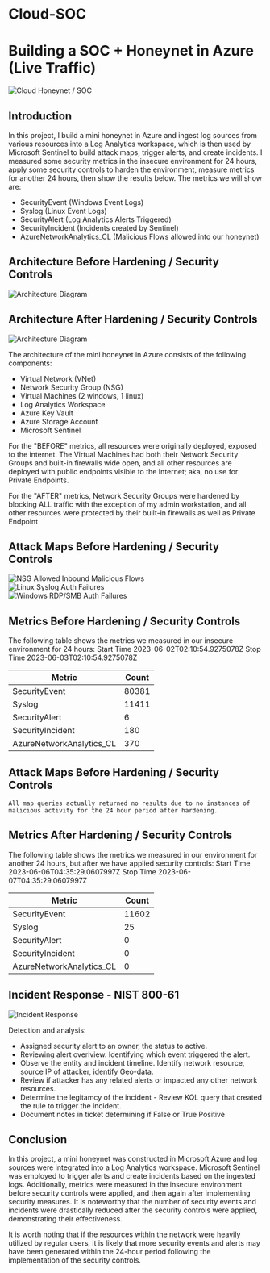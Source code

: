 # Cloud-SOC
# Building a SOC + Honeynet in Azure (Live Traffic)
![Cloud Honeynet / SOC](https://i.imgur.com/ZWxe03e.jpg)

## Introduction

In this project, I build a mini honeynet in Azure and ingest log sources from various resources into a Log Analytics workspace, which is then used by Microsoft Sentinel to build attack maps, trigger alerts, and create incidents. I measured some security metrics in the insecure environment for 24 hours, apply some security controls to harden the environment, measure metrics for another 24 hours, then show the results below. The metrics we will show are:

- SecurityEvent (Windows Event Logs)
- Syslog (Linux Event Logs)
- SecurityAlert (Log Analytics Alerts Triggered)
- SecurityIncident (Incidents created by Sentinel)
- AzureNetworkAnalytics_CL (Malicious Flows allowed into our honeynet)

## Architecture Before Hardening / Security Controls
![Architecture Diagram](https://i.imgur.com/aBDwnKb.jpg)

## Architecture After Hardening / Security Controls
![Architecture Diagram](https://i.imgur.com/YQNa9Pp.jpg)

The architecture of the mini honeynet in Azure consists of the following components:

- Virtual Network (VNet)
- Network Security Group (NSG)
- Virtual Machines (2 windows, 1 linux)
- Log Analytics Workspace
- Azure Key Vault
- Azure Storage Account
- Microsoft Sentinel

For the "BEFORE" metrics, all resources were originally deployed, exposed to the internet. The Virtual Machines had both their Network Security Groups and built-in firewalls wide open, and all other resources are deployed with public endpoints visible to the Internet; aka, no use for Private Endpoints.

For the "AFTER" metrics, Network Security Groups were hardened by blocking ALL traffic with the exception of my admin workstation, and all other resources were protected by their built-in firewalls as well as Private Endpoint

## Attack Maps Before Hardening / Security Controls
![NSG Allowed Inbound Malicious Flows](https://i.imgur.com/1qvswSX.png)<br>
![Linux Syslog Auth Failures](https://i.imgur.com/G1YgZt6.png)<br>
![Windows RDP/SMB Auth Failures](https://i.imgur.com/ESr9Dlv.png)<br>

## Metrics Before Hardening / Security Controls

The following table shows the metrics we measured in our insecure environment for 24 hours:
Start Time 2023-06-02T02:10:54.9275078Z
Stop Time 2023-06-03T02:10:54.9275078Z

| Metric                   | Count
| ------------------------ | -----
| SecurityEvent            | 80381
| Syslog                   | 11411
| SecurityAlert            | 6
| SecurityIncident         | 180
| AzureNetworkAnalytics_CL | 370

## Attack Maps Before Hardening / Security Controls

```All map queries actually returned no results due to no instances of malicious activity for the 24 hour period after hardening.```

## Metrics After Hardening / Security Controls

The following table shows the metrics we measured in our environment for another 24 hours, but after we have applied security controls:
Start Time 2023-06-06T04:35:29.0607997Z
Stop Time	2023-06-07T04:35:29.0607997Z

| Metric                   | Count
| ------------------------ | -----
| SecurityEvent            | 11602
| Syslog                   | 25
| SecurityAlert            | 0
| SecurityIncident         | 0
| AzureNetworkAnalytics_CL | 0

## Incident Response - NIST 800-61
![Incident Response](https://i.imgur.com/fwuxKP5.png)<br>

Detection and analysis:
 - Assigned security alert to an owner, the status to active. 
 - Reviewing alert overiview. Identifying which event triggered the alert. 
 - Observe the entity and incident timeline. Identify network resource, source IP of attacker, identify Geo-data. 
 - Review if attacker has any related alerts or impacted any other network resources. 
 - Determine the legitamcy of the incident - Review KQL query that created the rule to trigger the incident.
 - Document notes in ticket determining if False or True Positive

## Conclusion

In this project, a mini honeynet was constructed in Microsoft Azure and log sources were integrated into a Log Analytics workspace. Microsoft Sentinel was employed to trigger alerts and create incidents based on the ingested logs. Additionally, metrics were measured in the insecure environment before security controls were applied, and then again after implementing security measures. It is noteworthy that the number of security events and incidents were drastically reduced after the security controls were applied, demonstrating their effectiveness.

It is worth noting that if the resources within the network were heavily utilized by regular users, it is likely that more security events and alerts may have been generated within the 24-hour period following the implementation of the security controls.
